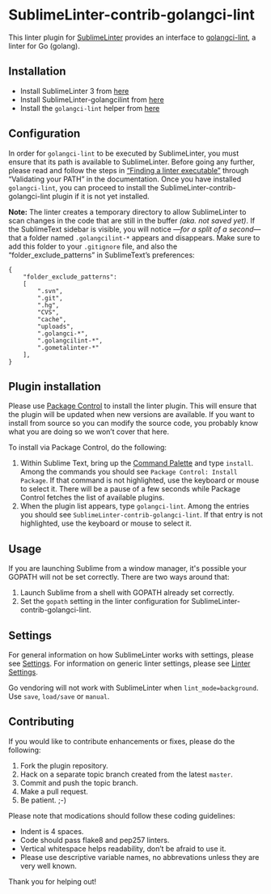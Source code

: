 # SublimeLinter-contrib-golangci-lint

This linter plugin for [SublimeLinter][docs] provides an interface to [golangci-lint](https://github.com/golangci/golangci-lint), a linter for Go (golang).

## Installation

- Install SublimeLinter 3 from [here](https://packagecontrol.io/packages/SublimeLinter)
- Install SublimeLinter-golangcilint from [here](https://packagecontrol.io/packages/SublimeLinter-contrib-golang-cilint)
- Install the `golangci-lint` helper from [here](https://github.com/golangci/golangci-lint#install)

## Configuration

In order for `golangci-lint` to be executed by SublimeLinter, you must ensure that its path is available to SublimeLinter. Before going any further, please read and follow the steps in [“Finding a linter executable”](http://sublimelinter.readthedocs.org/en/latest/troubleshooting.html#finding-a-linter-executable) through “Validating your PATH” in the documentation. Once you have installed `golangci-lint`, you can proceed to install the SublimeLinter-contrib-golangci-lint plugin if it is not yet installed.

**Note:** The linter creates a temporary directory to allow SublimeLinter to scan changes in the code that are still in the buffer _(aka. not saved yet)_. If the SublimeText sidebar is visible, you will notice _—for a split of a second—_ that a folder named `.golangcilint-*` appears and disappears. Make sure to add this folder to your `.gitignore` file, and also the “folder_exclude_patterns” in SublimeText’s preferences:

```
{
    "folder_exclude_patterns":
    [
        ".svn",
        ".git",
        ".hg",
        "CVS",
        "cache",
        "uploads",
        ".golangci-*",
        ".golangcilint-*",
        ".gometalinter-*"
    ],
}
```

## Plugin installation

Please use [Package Control][pc] to install the linter plugin. This will ensure that the plugin will be updated when new versions are available. If you want to install from source so you can modify the source code, you probably know what you are doing so we won’t cover that here.

To install via Package Control, do the following:

1. Within Sublime Text, bring up the [Command Palette][cmd] and type `install`. Among the commands you should see `Package Control: Install Package`. If that command is not highlighted, use the keyboard or mouse to select it. There will be a pause of a few seconds while Package Control fetches the list of available plugins.
1. When the plugin list appears, type `golangci-lint`. Among the entries you should see `SublimeLinter-contrib-golangci-lint`. If that entry is not highlighted, use the keyboard or mouse to select it.

## Usage

If you are launching Sublime from a window manager, it's possible your GOPATH will not be set correctly. There are two ways around that:

1. Launch Sublime from a shell with GOPATH already set correctly.
2. Set the `gopath` setting in the linter configuration for SublimeLinter-contrib-golangci-lint.

## Settings
For general information on how SublimeLinter works with settings, please see [Settings][settings]. For information on generic linter settings, please see [Linter Settings][linter-settings].

Go vendoring will not work with SublimeLinter when `lint_mode=background`. Use `save`, `load/save` or `manual`.

## Contributing
If you would like to contribute enhancements or fixes, please do the following:

1. Fork the plugin repository.
1. Hack on a separate topic branch created from the latest `master`.
1. Commit and push the topic branch.
1. Make a pull request.
1. Be patient.  ;-)

Please note that modications should follow these coding guidelines:

- Indent is 4 spaces.
- Code should pass flake8 and pep257 linters.
- Vertical whitespace helps readability, don’t be afraid to use it.
- Please use descriptive variable names, no abbrevations unless they are very well known.

Thank you for helping out!

[docs]: http://sublimelinter.readthedocs.org
[installation]: http://sublimelinter.readthedocs.org/en/latest/installation.html
[locating-executables]: http://sublimelinter.readthedocs.org/en/latest/usage.html#how-linter-executables-are-located
[pc]: https://sublime.wbond.net/installation
[cmd]: http://docs.sublimetext.info/en/sublime-text-3/extensibility/command_palette.html
[settings]: http://sublimelinter.readthedocs.org/en/latest/settings.html
[linter-settings]: http://sublimelinter.readthedocs.org/en/latest/linter_settings.html
[inline-settings]: http://sublimelinter.readthedocs.org/en/latest/settings.html#inline-settings
